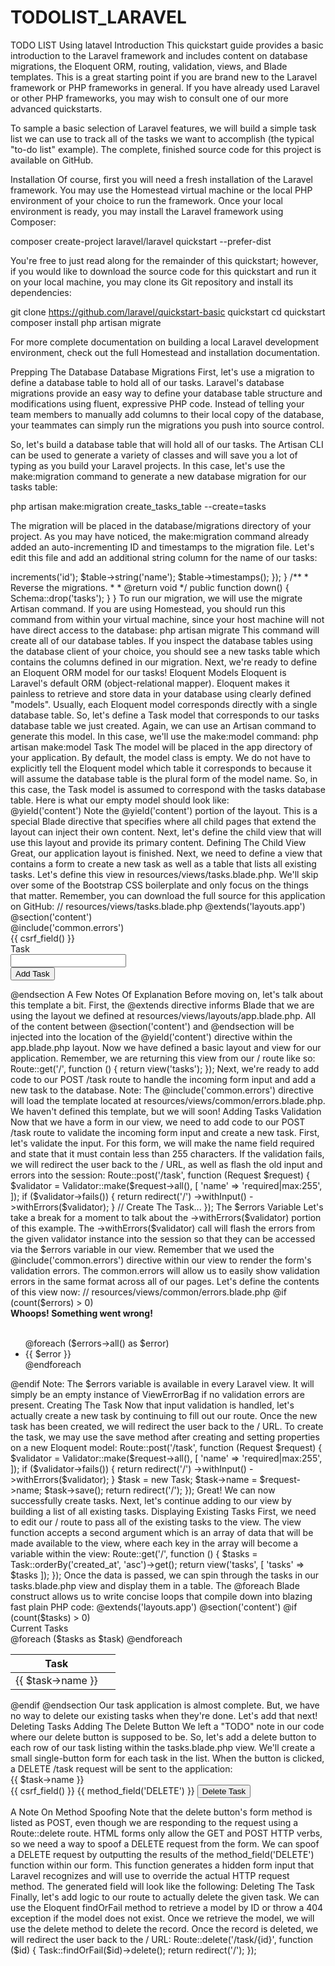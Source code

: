 # TODOLIST_LARAVEL
TODO LIST Using latavel
Introduction
This quickstart guide provides a basic introduction to the Laravel framework and includes content on database migrations, the Eloquent ORM, routing, validation, views, and Blade templates. This is a great starting point if you are brand new to the Laravel framework or PHP frameworks in general. If you have already used Laravel or other PHP frameworks, you may wish to consult one of our more advanced quickstarts.

To sample a basic selection of Laravel features, we will build a simple task list we can use to track all of the tasks we want to accomplish (the typical "to-do list" example). The complete, finished source code for this project is available on GitHub.

Installation
Of course, first you will need a fresh installation of the Laravel framework. You may use the Homestead virtual machine or the local PHP environment of your choice to run the framework. Once your local environment is ready, you may install the Laravel framework using Composer:

composer create-project laravel/laravel quickstart --prefer-dist

You're free to just read along for the remainder of this quickstart; however, if you would like to download the source code for this quickstart and run it on your local machine, you may clone its Git repository and install its dependencies:

git clone https://github.com/laravel/quickstart-basic quickstart
cd quickstart
composer install
php artisan migrate

For more complete documentation on building a local Laravel development environment, check out the full Homestead and installation documentation.

Prepping The Database
Database Migrations
First, let's use a migration to define a database table to hold all of our tasks. Laravel's database migrations provide an easy way to define your database table structure and modifications using fluent, expressive PHP code. Instead of telling your team members to manually add columns to their local copy of the database, your teammates can simply run the migrations you push into source control.

So, let's build a database table that will hold all of our tasks. The Artisan CLI can be used to generate a variety of classes and will save you a lot of typing as you build your Laravel projects. In this case, let's use the make:migration command to generate a new database migration for our tasks table:

php artisan make:migration create_tasks_table --create=tasks

The migration will be placed in the database/migrations directory of your project. As you may have noticed, the make:migration command already added an auto-incrementing ID and timestamps to the migration file. Let's edit this file and add an additional string column for the name of our tasks:

<?php
 
use Illuminate\Database\Schema\Blueprint;
use Illuminate\Database\Migrations\Migration;
 
class CreateTasksTable extends Migration
{
    /**
     * Run the migrations.
     *
     * @return void
     */
    public function up()
    {
        Schema::create('tasks', function (Blueprint $table) {
            $table->increments('id');
            $table->string('name');
            $table->timestamps();
        });
    }
 
    /**
     * Reverse the migrations.
     *
     * @return void
     */
    public function down()
    {
        Schema::drop('tasks');
    }
}

To run our migration, we will use the migrate Artisan command. If you are using Homestead, you should run this command from within your virtual machine, since your host machine will not have direct access to the database: 

php artisan migrate

This command will create all of our database tables. If you inspect the database tables using the database client of your choice, you should see a new tasks table which contains the columns defined in our migration. Next, we're ready to define an Eloquent ORM model for our tasks!

Eloquent Models
Eloquent is Laravel's default ORM (object-relational mapper). Eloquent makes it painless to retrieve and store data in your database using clearly defined "models". Usually, each Eloquent model corresponds directly with a single database table.

So, let's define a Task model that corresponds to our tasks database table we just created. Again, we can use an Artisan command to generate this model. In this case, we'll use the make:model command:

php artisan make:model Task

The model will be placed in the app directory of your application. By default, the model class is empty. We do not have to explicitly tell the Eloquent model which table it corresponds to because it will assume the database table is the plural form of the model name. So, in this case, the Task model is assumed to correspond with the tasks database table. Here is what our empty model should look like:

<?php
 
namespace App;
 
use Illuminate\Database\Eloquent\Model;
 
class Task extends Model
{
    //
}

We'll learn more about how to use Eloquent models as we add routes to our application. Of course, feel free to consult the complete Eloquent documentation for more information.

Routing
Stubbing The Routes
Next, we're ready to add a few routes to our application. Routes are used to point URLs to controllers or anonymous functions that should be executed when a user accesses a given page. By default, all Laravel routes are defined in the app/Http/routes.php file that is included in every new project.

For this application, we know we will need at least three routes: a route to display a list of all of our tasks, a route to add new tasks, and a route to delete existing tasks. So, let's stub all of these routes in the app/Http/routes.php file:

<?php
 
use App\Task;
use Illuminate\Http\Request;
 
/**
 * Display All Tasks
 */
Route::get('/', function () {
    //
});
 
/**
 * Add A New Task
 */
Route::post('/task', function (Request $request) {
    //
});
 
/**
 * Delete An Existing Task
 */
Route::delete('/task/{id}', function ($id) {
    //
});

Displaying A View
Next, let's fill out our / route. From this route, we want to render an HTML template that contains a form to add new tasks, as well as a list of all current tasks.

In Laravel, all HTML templates are stored in the resources/views directory, and we can use the view helper to return one of these templates from our route:

Route::get('/', function () {
    return view('tasks');
});

Of course, we need to actually define this view, so let's do that now!

Building Layouts & Views
This application only has a single view which contains a form for adding new tasks as well as a listing of all current tasks. To help you visualize the view, here is a screenshot of the finished application with basic Bootstrap CSS styling applied:

Application Image

Defining The Layout
Almost all web applications share the same layout across pages. For example, this application has a top navigation bar that would be typically present on every page (if we had more than one). Laravel makes it easy to share these common features across every page using Blade layouts.

As we discussed earlier, all Laravel views are stored in resources/views. So, let's define a new layout view in resources/views/layouts/app.blade.php. The .blade.php extension instructs the framework to use the Blade templating engine to render the view. Of course, you may use plain PHP templates with Laravel. However, Blade provides convenient short-cuts for writing cleaner, terse templates.

Our app.blade.php view should look like the following:

// resources/views/layouts/app.blade.php
 
<!DOCTYPE html>
<html lang="en">
    <head>
        <title>Laravel Quickstart - Basic</title>
 
        <!-- CSS And JavaScript -->
    </head>
 
    <body>
        <div class="container">
            <nav class="navbar navbar-default">
                <!-- Navbar Contents -->
            </nav>
        </div>
 
        @yield('content')
    </body>
</html>

Note the @yield('content') portion of the layout. This is a special Blade directive that specifies where all child pages that extend the layout can inject their own content. Next, let's define the child view that will use this layout and provide its primary content.

Defining The Child View
Great, our application layout is finished. Next, we need to define a view that contains a form to create a new task as well as a table that lists all existing tasks. Let's define this view in resources/views/tasks.blade.php.

We'll skip over some of the Bootstrap CSS boilerplate and only focus on the things that matter. Remember, you can download the full source for this application on GitHub:

// resources/views/tasks.blade.php
 
@extends('layouts.app')
 
@section('content')
 
    <!-- Bootstrap Boilerplate... -->
 
    <div class="panel-body">
        <!-- Display Validation Errors -->
        @include('common.errors')
 
        <!-- New Task Form -->
        <form action="/task" method="POST" class="form-horizontal">
            {{ csrf_field() }}
 
            <!-- Task Name -->
            <div class="form-group">
                <label for="task" class="col-sm-3 control-label">Task</label>
 
                <div class="col-sm-6">
                    <input type="text" name="name" id="task-name" class="form-control">
                </div>
            </div>
 
            <!-- Add Task Button -->
            <div class="form-group">
                <div class="col-sm-offset-3 col-sm-6">
                    <button type="submit" class="btn btn-default">
                        <i class="fa fa-plus"></i> Add Task
                    </button>
                </div>
            </div>
        </form>
    </div>
 
    <!-- TODO: Current Tasks -->
@endsection

A Few Notes Of Explanation
Before moving on, let's talk about this template a bit. First, the @extends directive informs Blade that we are using the layout we defined at resources/views/layouts/app.blade.php. All of the content between @section('content') and @endsection will be injected into the location of the @yield('content') directive within the app.blade.php layout.

Now we have defined a basic layout and view for our application. Remember, we are returning this view from our / route like so:

Route::get('/', function () {
    return view('tasks');
});

Next, we're ready to add code to our POST /task route to handle the incoming form input and add a new task to the database.

Note: The @include('common.errors') directive will load the template located at resources/views/common/errors.blade.php. We haven't defined this template, but we will soon!

Adding Tasks
Validation
Now that we have a form in our view, we need to add code to our POST /task route to validate the incoming form input and create a new task. First, let's validate the input.

For this form, we will make the name field required and state that it must contain less than 255 characters. If the validation fails, we will redirect the user back to the / URL, as well as flash the old input and errors into the session:

Route::post('/task', function (Request $request) {
    $validator = Validator::make($request->all(), [
        'name' => 'required|max:255',
    ]);
 
    if ($validator->fails()) {
        return redirect('/')
            ->withInput()
            ->withErrors($validator);
    }
 
    // Create The Task...
});

The $errors Variable
Let's take a break for a moment to talk about the ->withErrors($validator) portion of this example. The ->withErrors($validator) call will flash the errors from the given validator instance into the session so that they can be accessed via the $errors variable in our view.

Remember that we used the @include('common.errors') directive within our view to render the form's validation errors. The common.errors will allow us to easily show validation errors in the same format across all of our pages. Let's define the contents of this view now:

// resources/views/common/errors.blade.php
 
@if (count($errors) > 0)
    <!-- Form Error List -->
    <div class="alert alert-danger">
        <strong>Whoops! Something went wrong!</strong>
 
        <br><br>
 
        <ul>
            @foreach ($errors->all() as $error)
                <li>{{ $error }}</li>
            @endforeach
        </ul>
    </div>
@endif

Note: The $errors variable is available in every Laravel view. It will simply be an empty instance of ViewErrorBag if no validation errors are present.

Creating The Task
Now that input validation is handled, let's actually create a new task by continuing to fill out our route. Once the new task has been created, we will redirect the user back to the / URL. To create the task, we may use the save method after creating and setting properties on a new Eloquent model:

Route::post('/task', function (Request $request) {
    $validator = Validator::make($request->all(), [
        'name' => 'required|max:255',
    ]);
 
    if ($validator->fails()) {
        return redirect('/')
            ->withInput()
            ->withErrors($validator);
    }
 
    $task = new Task;
    $task->name = $request->name;
    $task->save();
 
    return redirect('/');
});

Great! We can now successfully create tasks. Next, let's continue adding to our view by building a list of all existing tasks.

Displaying Existing Tasks
First, we need to edit our / route to pass all of the existing tasks to the view. The view function accepts a second argument which is an array of data that will be made available to the view, where each key in the array will become a variable within the view:

Route::get('/', function () {
    $tasks = Task::orderBy('created_at', 'asc')->get();
 
    return view('tasks', [
        'tasks' => $tasks
    ]);
});

Once the data is passed, we can spin through the tasks in our tasks.blade.php view and display them in a table. The @foreach Blade construct allows us to write concise loops that compile down into blazing fast plain PHP code:

@extends('layouts.app')
 
@section('content')
    <!-- Create Task Form... -->
 
    <!-- Current Tasks -->
    @if (count($tasks) > 0)
        <div class="panel panel-default">
            <div class="panel-heading">
                Current Tasks
            </div>
 
            <div class="panel-body">
                <table class="table table-striped task-table">
 
                    <!-- Table Headings -->
                    <thead>
                        <th>Task</th>
                        <th>&nbsp;</th>
                    </thead>
 
                    <!-- Table Body -->
                    <tbody>
                        @foreach ($tasks as $task)
                            <tr>
                                <!-- Task Name -->
                                <td class="table-text">
                                    <div>{{ $task->name }}</div>
                                </td>
 
                                <td>
                                    <!-- TODO: Delete Button -->
                                </td>
                            </tr>
                        @endforeach
                    </tbody>
                </table>
            </div>
        </div>
    @endif
@endsection

Our task application is almost complete. But, we have no way to delete our existing tasks when they're done. Let's add that next!

Deleting Tasks
Adding The Delete Button
We left a "TODO" note in our code where our delete button is supposed to be. So, let's add a delete button to each row of our task listing within the tasks.blade.php view. We'll create a small single-button form for each task in the list. When the button is clicked, a DELETE /task request will be sent to the application:

<tr>
    <!-- Task Name -->
    <td class="table-text">
        <div>{{ $task->name }}</div>
    </td>
 
    <!-- Delete Button -->
    <td>
        <form action="/task/{{ $task->id }}" method="POST">
            {{ csrf_field() }}
            {{ method_field('DELETE') }}
 
            <button>Delete Task</button>
        </form>
    </td>
</tr>

A Note On Method Spoofing
Note that the delete button's form method is listed as POST, even though we are responding to the request using a Route::delete route. HTML forms only allow the GET and POST HTTP verbs, so we need a way to spoof a DELETE request from the form.

We can spoof a DELETE request by outputting the results of the method_field('DELETE') function within our form. This function generates a hidden form input that Laravel recognizes and will use to override the actual HTTP request method. The generated field will look like the following:

<input type="hidden" name="_method" value="DELETE">

Deleting The Task
Finally, let's add logic to our route to actually delete the given task. We can use the Eloquent findOrFail method to retrieve a model by ID or throw a 404 exception if the model does not exist. Once we retrieve the model, we will use the delete method to delete the record. Once the record is deleted, we will redirect the user back to the / URL:

Route::delete('/task/{id}', function ($id) {
    Task::findOrFail($id)->delete();
 
    return redirect('/');
});
